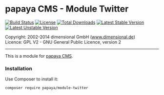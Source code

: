 # papaya CMS - Module Twitter

[![Build Status](https://travis-ci.org/papayaCMS/papayacms-module-twitter.svg?branch=master)](https://travis-ci.org/papayaCMS/papayacms-twitter)
[![License](https://poser.pugx.org/papaya/module-twitter/license.svg)](https://packagist.org/packages/papaya/module-twitter)
[![Total Downloads](https://poser.pugx.org/papaya/module-twitter/downloads.svg)](https://packagist.org/packages/papaya/module-twitter)
[![Latest Stable Version](https://poser.pugx.org/papaya/module-twitter/v/stable.svg)](https://packagist.org/packages/papaya/module-twitter)
[![Latest Unstable Version](https://poser.pugx.org/papaya/module-twitter/v/unstable.svg)](https://packagist.org/packages/papaya/module-twitter)

Copyright: 2002-2014 dimensional GmbH (www.dimensional.de)<br/>
Licence: GPL V2 - GNU General Public Licence, version 2

-----------------------------------------------------------------------

This is a module for [papaya CMS](http://www.papaya.cms.com/).

### Installation

Use Composer to install it:

```
composer require papaya/module-twitter
```
